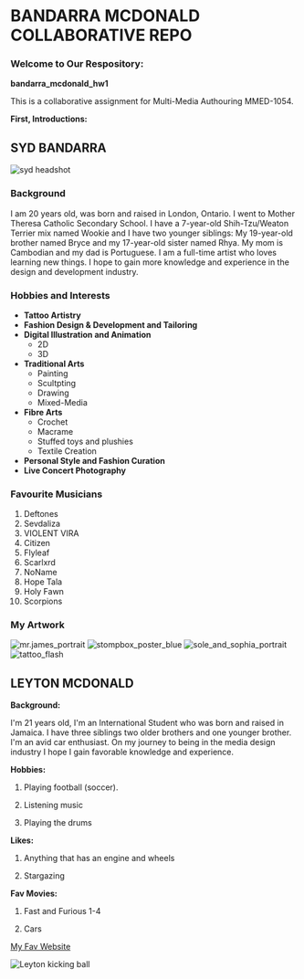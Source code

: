 # BANDARRA MCDONALD COLLABORATIVE REPO
### Welcome to Our Respository:

**bandarra_mcdonald_hw1**

 This is a collaborative assignment for Multi-Media Authouring MMED-1054.

 **First, Introductions:**
 ## SYD BANDARRA
 ![syd headshot](img/syd_headshot.jpg)
 ### Background

 I am 20 years old, was born and raised in London, Ontario. I went to Mother Theresa Catholic Secondary School. I have a 7-year-old Shih-Tzu/Weaton Terrier mix named Wookie and I have two younger siblings: My 19-year-old brother named Bryce and my 17-year-old sister named Rhya. My mom is Cambodian and my dad is Portuguese. I am a full-time artist who loves learning new things. I hope to gain more knowledge and experience in the design and development industry.

 ### Hobbies and Interests
 - **Tattoo Artistry**
 - **Fashion Design & Development and Tailoring**
 - **Digital Illustration and Animation**
    - 2D
    - 3D
- **Traditional Arts**
    - Painting
    - Scultpting
    - Drawing
    - Mixed-Media
- **Fibre Arts**
    - Crochet
    - Macrame
    - Stuffed toys and plushies
    - Textile Creation
- **Personal Style and Fashion Curation**
- **Live Concert Photography**

 ### Favourite Musicians
 1. Deftones
 2. Sevdaliza
 3. VIOLENT VIRA
 4. Citizen
 5. Flyleaf
 6. Scarlxrd
 7. NoName
 8. Hope Tala
 9. Holy Fawn
 10. Scorpions

 ### My Artwork
![mr.james_portrait](img/mr.james_portrait.jpg)
![stompbox_poster_blue](img/stompbox_poster_blue.jpg)
![sole_and_sophia_portrait](img/sole_and_sophia_portrait.jpg)
![tattoo_flash](img/tattoo_flash.jpg)









## LEYTON MCDONALD

**Background:** 

I'm 21 years old, I'm an International Student who was born and raised in Jamaica. I have three siblings two older brothers and one younger brother. I'm an avid car enthusiast. On my journey to being in the media design industry I hope I gain favorable knowledge and experience.

**Hobbies:**
1. Playing football (soccer).

2. Listening music

3. Playing the drums

**Likes:**
1. Anything that has an engine and wheels

2. Stargazing

**Fav Movies:**
1. Fast and Furious 1-4

2. Cars 


[My Fav Website](https://www.aniwave.to)


![Leyton kicking ball](img/playingfootball.jpeg)

